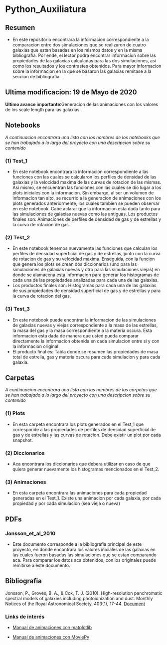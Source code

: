 # Python_Auxiliatura

## Resumen

 * En este repositorio encontrara la informacion correspondiente a la comparacion entre dos simulaciones que se realizaron de cuatro galaxias que estan basadas en los mismos datos y en la misma bibliografia. Por ende, el lector podra encontrar informacion sobre las propiedades de las galaxias calculadas para las dos simulaciones, asi como los resultados y los contrastes obtenidos. Para mayor informacion sobre la informacion en la que se basaron las galaxias remitase a la seccion de bibliografia.

## Ultima modificacion: 19 de Mayo de 2020
**Ultimo avance importante**:Generacion de las animaciones con los valores de los scale length para las galaxias.

## Notebooks

*A continuacion encontrara una lista con los nombres de los notebooks que se han trabajado a lo largo del proyecto con una descripcion sobre
su contenido*

### (1) Test_1
 * En este notebook encontrara la informacion correspondiente a las funciones con las cuales se calcularon los perfiles de densidad de las galaxias y la velocidad maxima de las curvas de rotacion de las mismas. Asi mismo, se encuentran las funciones con las cuales se dio lugar a los plots iniciales con la informacion. Sin embargo, al ser un volumen de informacion tan alto, se recurrio a la generacion de animaciones con los plots generados anteriormente, los cuales tambien se pueden observar en este notebook. Cabe aclarar que la informacion esta dada tanto para las simulaciones de galaxias nuevas como las antiguas. Los productos finales son: Animaciones de perfiles de densidad de gas y de estrellas y la curva de rotacion de gas.

### (2) Test_2
 * En este notebook tenemos nuevamente las funciones que calculan los perfiles de densidad superficial  de gas y de estrellas, junto con la curva de rotacion de gas y su velocidad maxima. Enseguida, con la funcion que genera los plots se crean dos diccionarios (uno para las simulaciones de galaxias nuevas y otro para las simulaciones viejas) en donde se alamacena esta informacion para generar los histogramas de cada una de las propiedades analizadas para cada una de las galaxias.
 * Los productos finales son: Histogramas para cada una de las galaxias de sus propiedades de densidad superficial de gas y de estrellas y para la curva de rotacion del gas.

### (3) Test_3
 * En este notebook puede encontrar la informacion de las simulaciones de galaxias nuevas y viejas correspondiente a la masa de las estrellas, la masa del gas y la masa correspondiente a la materia oscura. Esta informacion esta dada de manera que usted pueda comparar directamente la informacion obtenida en cada simulacion entre si y con la informacion original
 * El producto final es: Tabla donde se resumen las propiedades de masa total de estrella, gas y materia oscura para cada simulacion y para cada galaxia.


## Carpetas

*A continuacion encontrara una lista con los nombres de las carpetas que se han trabajado a lo largo del proyecto con una descripcion sobre
su contenido*   

### (1) Plots
 * En esta carpeta encontrara los plots generados en el Test_1 que corresponde a las propiedades de perfiles de densidad superficial de gas y de estrellas y las curvas de rotacion. Debe existir un plot por cada snapshot.

### (2) Diccionarios
 * Aca encontrara los diccionarios que debera utilizar en caso de que quiera generar nuevamente los histogramas mencionados en el Test_2.

### (3) Animaciones
 * En esta carpeta encontrara las animaciones para cada propiedad generadas en el Test_1. Existe una animacion por cada galaxia, por cada propiedad y por cada simulacion (sea vieja o nueva)

## PDFs

### Jonsson_et_al_2010
 * Este documento corresponde a la bibliografia principal de este proyecto, en donde encontrara los valores iniciales de las galaxias en las cuales fueron basadas las simulaciones que se estan comparando aca. Para comparar los datos aca obtenidos, con los originales puede remitirse a este documento.

## Bibliografia

Jonsson, P., Groves, B. A., & Cox, T. J. (2010). High-resolution panchromatic spectral models of galaxies including photoionization and dust. Monthly Notices of the Royal Astronomical Society, 403(1), 17-44. [Document](https://ui.adsabs.harvard.edu/abs/2010MNRAS.403...17J/abstract) 

### Links de interés

- [Manual de animaciones con matplotlib](https://www.kdnuggets.com/2019/05/animations-with-matplotlib.html)

- [Manual de animaciones con MoviePy](https://splox.net/resources/create-animations-with-moviepy/?fbclid=IwAR3Mvie7GbbPg-t8QKKQCa2UJ9LGDpGCBWDQwo3J_saGXY0NEUt3t_I2B6o)


